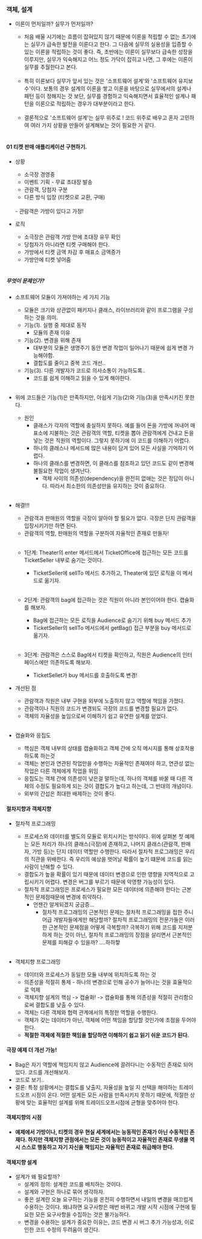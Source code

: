 ### 객체, 설계
- 이론이 먼저일까? 실무가 먼저일까?
    - 처음 배울 시기에는 흐름이 잡혀있지 않기 때문에 이론을 적립할 수 없는 초기에는 실무가 급속한 발전을 이룬다고 한다. 그 다음에 실무의 실용성을 입증할 수 있는 이론을 적립하는 것이 좋다. 즉, 초반에는 이론이 실무보다 급속한 성장을 이루지만, 실무가 익숙해지고 어느 정도 가닥이 잡히고 나면, 그 후에는 이론이 실무를 추월한다고 본다.
    <br/>
    
    - 특히 이론보다 실무가 앞서 있는 것은 '소프트웨어 설계'와 '소프트웨어 유지보수'이다. 보통의 경우 설계의 이론을 쌓고 이론을 바탕으로 실무에서의 설계나 패턴 등이 정해지는 것 보단, 실무를 경험하고 익숙해지면서 효율적인 설계나 패턴을 이론으로 적립하는 경우가 대부분이라고 한다.
    <br/>
    
    - 결론적으로 '소프트웨어 설계'는 실무 위주로 ! 코드 위주로 배우고 혼자 고민하여 여러 가지 상황을 만들어 설계해보는 것이 필요한 거 같다.
    <br/>
    
#### 01 티켓 판매 애플리케이션 구현하기.
- 상황
    - 소극장 경영중
    - 이벤트 기획 - 무료 초대장 발송
    - 관람객, 당첨자 구분
    - 다른 방식 입장 (티켓으로 교환, 구매)
    <br/>
    - 관람객은 가방이 있다고 가정!
    <br/>

- 로직
    - 소극장은 관람객 가방 안에 초대장 유무 확인
    - 당첨자가 아니라면 티켓 구매해야 한다.
    - 가방에서 티켓 금액 차감 후 매표소 금액증가
    - 가방안에 티켓 넣어줌
    <br/>

##### 무엇이 문제인가?
- 소프트웨어 모듈이 가져야하는 세 가지 기능
    - 모듈은 크기와 상관없이 패키지나 클래스, 라이브러리와 같이 프로그램을 구성하는 것을 의미.
    - 기능(1). 실행 중 제대로 동작 
      - 모듈의 존재 이유
    - 기능(2). 변경을 위해 존재
      - 대부분의 모듈은 생명주기 동안 변경 작업이 일어나기 때문에 쉽게 변경 가능해야함.
      - 결합도를 줄이고 중복 코드 개선..
    - 기능(3). 다른 개발자가 코드로 의사소통이 가능하도록..
      - 코드를 쉽게 이해하고 읽을 수 있게 해야한다.
      <br/>
      
- 위에 코드들은 기능(1)은 만족하지만, 아쉽게 기능(2)와 기능(3)을 만족시키진 못한다.
    - 원인
      - 클래스가 각자의 역할에 충실하지 못하다. 예를 들어 돈을 가방에 꺼내어 매표소에 지불하는 것은 관람객의 역할, 티켓을 뽑아 관람객에게 건내고 돈을 넣는 것은 직원의 역할이다. 그렇지 못하기에 이 코드를 이해하기 어렵다.
      - 하나의 클래스나 메서드에 많은 내용이 담겨 있어 모든 사실을 기억하기 어렵다.
      - 하나의 클래스를 변경하면, 이 클래스를 참조하고 있던 코드도 같이 변경해 불필요한 작업이 생겨난다.   
        - 객체 사이의 의존성(dependency)을 완전히 없애는 것은 정답이 아니다. 따라서 최소한의 의존성만을 유지하는 것이 중요하다.
        <br/>
        
- 해결!!!
    - 관람객과 판매원의 역할을 극장이 알아야 할 필요가 없다. 극장은 단지 관람객을 입장시키기만 하면 된다. 
    - 관람객의 역할, 판매원의 역할을 구분하여 자율적인 존재로 만들자!
    <br/>
    
    - 1단계: Theater의 enter 메서드에서 TicketOffice에 접근하는 모든 코드를 TicketSeller 내부로 숨기는 것이다.
      - TicketSeller에 sellTo 메서드 추가하고, Theater에 있던 로직을 이 메서드로 옮기자.
      <br/>
      
    - 2단계: 관람객의 bag에 접근하는 것은 직원이 아니라 본인이어야 한다. 캡슐화를 해보자. 
      - Bag에 접근하는 모든 로직을 Audience로 숨기기 위해 buy 메서드 추가
      - TicketSeller의 sellTo 메서드에서 getBag() 접근 부분을 buy 메서드로 옮기자.
      <br/>
      
    - 3단계: 관람객은 스스로 Bag에서 티켓을 확인하고, 직원은 Audience의 인터페이스에만 의존하도록 해보자.
      - TicketSellet가 buy 메서드를 호출하도록 변경!
      

- 개선된 점
    - 관람객과 직원은 내부 구현을 외부에 노출하지 않고 역할에 책임을 가졌다.
    - 관람객이나 직원의 코드가 변경되도 극장의 코드를 변경할 필요가 없다.
    - 객체의 자율성을 높임으로써 이해하기 쉽고 유연한 설계를 얻었다.    
    <br/>
    
- 캡슐화와 응집도
    - 핵심은 객체 내부의 상태를 캡슐화하고 객체 간에 오직 메시지를 통해 상호작용하도록 하는것
    - 객체는 본인과 연관된 작업만을 수행하는 자율적인 존재여야 하고, 연관성 없는 작업은 다른 객체에게 작업을 위임
    - 응집도는 객체 간에 의존성이 낮은걸 말하는데, 하나의 객체를 바꿀 때 다른 객체의 수정도 필요하게 되는 것이 결합도가 높다고 하는데, 그 반대의 개념이다.
    - 외부의 간섭은 최대한 배제하는 것이 좋다.

#### 절차지향과 객체지향
- 절차적 프로그래밍
    - 프로세스와 데이터를 별도의 모듈로 위치시키는 방식이다. 위에 살펴본 첫 예제는 모든 처리가 하나의 클래스(극장)에 존재하고, 나머지 클래스(관람객, 판매자, 가방 등)는 단지 데이터 역할만 수행한다. 따라서 절차적 프로그래밍은 우리의 직관을 위배한다. 즉 우리의 예상을 벗어날 확률이 높기 떄문에 코드를 읽는 사람이 난해할 수 있다.  
    - 결합도가 높을 확률이 있기 때문에 데이터 변경으로 인한 영향을 지역적으로 고립시키기 어렵다. 변경은 버그를 부르기 때문에 악영향 가능성이 있다.
    - 절차적 프로그래밍은 프로세스가 필요한 모든 데이터에 의존해야 한다는 근본적인 문제점때문에 변경에 취약하다.
      - 언젠간 알게되겠지 궁금증...
        - 절차적 프로그래밍의 근본적인 문제는 절차적 프로그래밍을 접한 주니어급 개발자들에게만 해당할까? 절차적 프로그래밍의 전문가들은 이러한 근본적인 문제점을 어떻게 극복할까? 극복하기 위해 코드를 지저분하게 하는 것이 아닌, 절차적 프로그래밍의 장점을 살리면서 근본적인 문제를 피해갈 수 있을까? ....하하핳
    <br/>
    
- 객체지향 프로그래밍
    - 데이터와 프로세스가 동일한 모듈 내부에 위치하도록 하는 것
    - 의존성을 적절히 통제 - 하나의 변경으로 인해 공수가 늘어나는 것을 효율적으로 억제
    - 객체지향 설계의 핵심 -> 캡슐화! -> 캡슐화를 통해 의존성을 적절히 관리함으로써 결합도를 낮출 수 있다.
    - 객체는 다른 객체와 협력 관계에서의 특정한 역할을 수행한다.
    - 객체가 갖는 데이터가 아닌, 객체에 어떤 책임을 할당할 것인가에 초점을 두어야 한다.
    - **적절한 객체에 적절한 책임을 할당하면 이해하기 쉽고 읽기 쉬운 코드가 된다.**
    
#### 극장 예제 더 개선 가능!
- Bag은 자기 역할에 책임지지 않고 Audience에 끌려다니는 수동적인 존재로 되어 있다. 코드를 개선해보자.
- 코드로 보기..
- 결론: 특정 상황에서는 결합도를 낮출지, 자율성을 높일 지 선택을 해야하는 트레이드오프 시점이 온다. 어떤 설계든 모든 사람을 만족시키지 못하기 때문에, 적절한 상황에 맞는 효율적인 설계를 위해 트레이드오프시점에 균형을 맞추어야 한다.

#### 객체지향의 시점
- **예제에서 가방이나, 티켓의 경우 현실 세계에서는 능동적인 존재가 아닌 수동적인 존재다. 하지만 객체지향 관점에서는 모든 것이 능동적이고 자율적인 존재로 무생물 역시 스스로 행동하고 자기 자신을 책임지는 자율적인 존재로 취급해야 한다.**

#### 객체지향 설계
- 설계가 왜 필요할까?
    - 설계의 정의: 설계란 코드를 배치하는 것이다.
    - 설계와 구현은 하나로 묶어 생각하자.
    - 좋은 설계란 오늘 요구하는 기능을 온전히 수행하면서 내일의 변경을 매끄럽게 수용하는 것이다. 왜냐하면 요구사항은 매번 바뀌고 개발 시작 시점에 구현에 필요한 모든 요구사항을 수집하는 것은 불가능하다.
    - 변경을 수용하는 설계가 중요한 이유는, 코드 변경 시 버그 추가 가능성과, 이로인한 코드 수정의 두려움이 생긴다.
    
    
